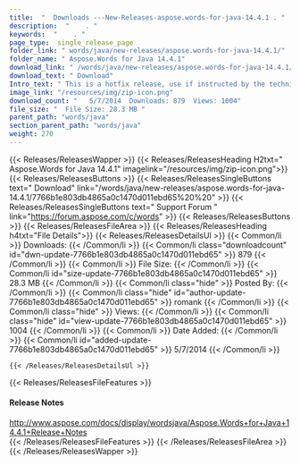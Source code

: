 ```yaml
---
title:  "  Downloads ---New-Releases-aspose.words-for-java-14.4.1 . " 
description:  "    . " 
keywords:  "    . " 
page_type:  single_release_page
folder_link: " words/java/new-releases/aspose.words-for-java-14.4.1/"
folder_name: " Aspose.Words for Java 14.4.1"
download_link: " /words/java/new-releases/aspose.words-for-java-14.4.1/7766b1e803db4865a0c1470d011ebd65"
download_text: " Download"
Intro_text: " This is a hotfix release, use if instructed by the technical support.  Aspose.Wo..."
image_link: "/resources/img/zip-icon.png"
download_count: "   5/7/2014  Downloads: 879  Views: 1004"
file_size: "  File Size: 28.3 MB "
parent_path: "words/java"
section_parent_path: "words/java"
weight: 270
---
```


{{< Releases/ReleasesWapper >}}
  {{< Releases/ReleasesHeading H2txt=" Aspose.Words for Java 14.4.1" imagelink="/resources/img/zip-icon.png">}}
  {{< Releases/ReleasesButtons >}}
    {{< Releases/ReleasesSingleButtons text=" Download" link="/words/java/new-releases/aspose.words-for-java-14.4.1/7766b1e803db4865a0c1470d011ebd65%20%20" >}}
    {{< Releases/ReleasesSingleButtons text=" Support Forum " link="https://forum.aspose.com/c/words" >}}
  {{< Releases/ReleasesButtons >}}
  {{< Releases/ReleasesFileArea >}}
    {{< Releases/ReleasesHeading h4txt="File Details">}}
    {{< Releases/ReleasesDetailsUl >}}
            {{< Common/li  >}} Downloads: {{< /Common/li >}} 
      {{< Common/li class="downloadcount" id="dwn-update-7766b1e803db4865a0c1470d011ebd65" >}} 879 {{< /Common/li >}} 
      {{< Common/li  >}} File Size: {{< /Common/li >}} 
      {{< Common/li id="size-update-7766b1e803db4865a0c1470d011ebd65" >}} 28.3 MB {{< /Common/li >}} 
      {{< Common/li  class="hide" >}} Posted By: {{< /Common/li >}} 
      {{< Common/li class="hide" id="author-update-7766b1e803db4865a0c1470d011ebd65" >}} romank {{< /Common/li >}} 
      {{< Common/li class="hide"  >}} Views: {{< /Common/li >}} 
      {{< Common/li class="hide" id="view-update-7766b1e803db4865a0c1470d011ebd65" >}} 1004 {{< /Common/li >}} 
      {{< Common/li  >}} Date Added: {{< /Common/li >}} 
      {{< Common/li id="added-update-7766b1e803db4865a0c1470d011ebd65" >}} 5/7/2014 {{< /Common/li >}} 

    {{< /Releases/ReleasesDetailsUl >}}

  {{< Releases/ReleasesFileFeatures >}}
      <h4>Release Notes</h4><div><a href="http://www.aspose.com/docs/display/wordsjava/Aspose.Words+for+Java+14.4.1+Release+Notes">http://www.aspose.com/docs/display/wordsjava/Aspose.Words+for+Java+14.4.1+Release+Notes</a></div>
  {{< /Releases/ReleasesFileFeatures >}}
 {{< /Releases/ReleasesFileArea >}}
{{< /Releases/ReleasesWapper >}}


